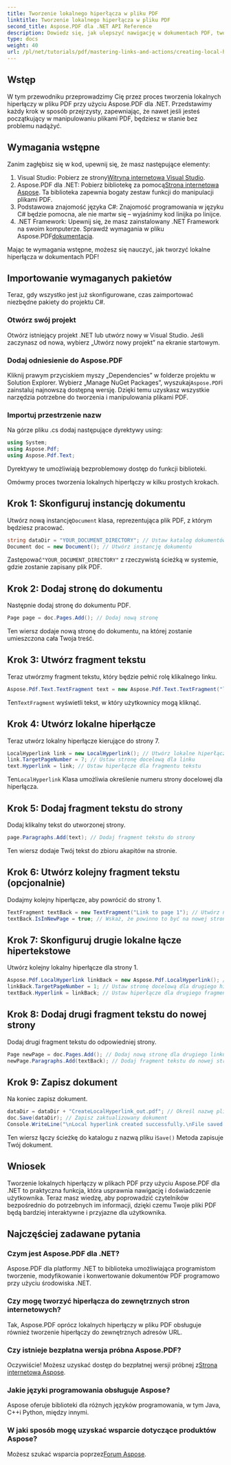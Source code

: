 ```yaml
---
title: Tworzenie lokalnego hiperłącza w pliku PDF
linktitle: Tworzenie lokalnego hiperłącza w pliku PDF
second_title: Aspose.PDF dla .NET API Reference
description: Dowiedz się, jak ulepszyć nawigację w dokumentach PDF, tworząc lokalne hiperłącza za pomocą Aspose.PDF dla .NET. Ten samouczek krok po kroku przeprowadzi Cię przez cały proces.
type: docs
weight: 40
url: /pl/net/tutorials/pdf/mastering-links-and-actions/creating-local-hyperlink/
---
```

## Wstęp

W tym przewodniku przeprowadzimy Cię przez proces tworzenia lokalnych hiperłączy w pliku PDF przy użyciu Aspose.PDF dla .NET. Przedstawimy każdy krok w sposób przejrzysty, zapewniając, że nawet jeśli jesteś początkujący w manipulowaniu plikami PDF, będziesz w stanie bez problemu nadążyć.

## Wymagania wstępne

Zanim zagłębisz się w kod, upewnij się, że masz następujące elementy:

1.  Visual Studio: Pobierz ze strony[Witryna internetowa Visual Studio](https://visualstudio.microsoft.com/).
2.  Aspose.PDF dla .NET: Pobierz bibliotekę za pomocą[Strona internetowa Aspose](https://releases.aspose.com/pdf/net/). Ta biblioteka zapewnia bogaty zestaw funkcji do manipulacji plikami PDF.
3. Podstawowa znajomość języka C#: Znajomość programowania w języku C# będzie pomocna, ale nie martw się – wyjaśnimy kod linijka po linijce.
4. .NET Framework: Upewnij się, że masz zainstalowany .NET Framework na swoim komputerze. Sprawdź wymagania w pliku Aspose.PDF[dokumentacja](https://reference.aspose.com/pdf/net/).

Mając te wymagania wstępne, możesz się nauczyć, jak tworzyć lokalne hiperłącza w dokumentach PDF!

## Importowanie wymaganych pakietów

Teraz, gdy wszystko jest już skonfigurowane, czas zaimportować niezbędne pakiety do projektu C#.

### Otwórz swój projekt

Otwórz istniejący projekt .NET lub utwórz nowy w Visual Studio. Jeśli zaczynasz od nowa, wybierz „Utwórz nowy projekt” na ekranie startowym.

### Dodaj odniesienie do Aspose.PDF

 Kliknij prawym przyciskiem myszy „Dependencies” w folderze projektu w Solution Explorer. Wybierz „Manage NuGet Packages”, wyszukaj`Aspose.PDF`i zainstaluj najnowszą dostępną wersję. Dzięki temu uzyskasz wszystkie narzędzia potrzebne do tworzenia i manipulowania plikami PDF.

### Importuj przestrzenie nazw

Na górze pliku .cs dodaj następujące dyrektywy using:

```csharp
using System;
using Aspose.Pdf;
using Aspose.Pdf.Text;
```

Dyrektywy te umożliwiają bezproblemowy dostęp do funkcji biblioteki.

Omówmy proces tworzenia lokalnych hiperłączy w kilku prostych krokach.

## Krok 1: Skonfiguruj instancję dokumentu

 Utwórz nową instancję`Document` klasa, reprezentująca plik PDF, z którym będziesz pracować.

```csharp
string dataDir = "YOUR_DOCUMENT_DIRECTORY"; // Ustaw katalog dokumentów
Document doc = new Document(); // Utwórz instancję dokumentu
```

 Zastępować`"YOUR_DOCUMENT_DIRECTORY"` z rzeczywistą ścieżką w systemie, gdzie zostanie zapisany plik PDF.

## Krok 2: Dodaj stronę do dokumentu

Następnie dodaj stronę do dokumentu PDF.

```csharp
Page page = doc.Pages.Add(); // Dodaj nową stronę
```

Ten wiersz dodaje nową stronę do dokumentu, na której zostanie umieszczona cała Twoja treść.

## Krok 3: Utwórz fragment tekstu

Teraz utwórzmy fragment tekstu, który będzie pełnić rolę klikalnego linku.

```csharp
Aspose.Pdf.Text.TextFragment text = new Aspose.Pdf.Text.TextFragment("link page number test to page 7"); // Utwórz fragment tekstu
```

 Ten`TextFragment` wyświetli tekst, w który użytkownicy mogą kliknąć.

## Krok 4: Utwórz lokalne hiperłącze

Teraz utwórz lokalny hiperłącze kierujące do strony 7.

```csharp
LocalHyperlink link = new LocalHyperlink(); // Utwórz lokalne hiperłącze
link.TargetPageNumber = 7; // Ustaw stronę docelową dla linku
text.Hyperlink = link; // Ustaw hiperłącze dla fragmentu tekstu
```

 Ten`LocalHyperlink` Klasa umożliwia określenie numeru strony docelowej dla hiperłącza.

## Krok 5: Dodaj fragment tekstu do strony

Dodaj klikalny tekst do utworzonej strony.

```csharp
page.Paragraphs.Add(text); // Dodaj fragment tekstu do strony
```

Ten wiersz dodaje Twój tekst do zbioru akapitów na stronie.

## Krok 6: Utwórz kolejny fragment tekstu (opcjonalnie)

Dodajmy kolejny hiperłącze, aby powrócić do strony 1.

```csharp
TextFragment textBack = new TextFragment("Link to page 1"); // Utwórz nowy fragment tekstu
textBack.IsInNewPage = true; // Wskaż, że powinno to być na nowej stronie
```

## Krok 7: Skonfiguruj drugie lokalne łącze hipertekstowe

Utwórz kolejny lokalny hiperłącze dla strony 1.

```csharp
Aspose.Pdf.LocalHyperlink linkBack = new Aspose.Pdf.LocalHyperlink(); // Utwórz kolejny lokalny hiperłącze
linkBack.TargetPageNumber = 1; // Ustaw stronę docelową dla drugiego hiperłącza
textBack.Hyperlink = linkBack; // Ustaw hiperłącze dla drugiego fragmentu tekstu
```

## Krok 8: Dodaj drugi fragment tekstu do nowej strony

Dodaj drugi fragment tekstu do odpowiedniej strony.

```csharp
Page newPage = doc.Pages.Add(); // Dodaj nową stronę dla drugiego linku
newPage.Paragraphs.Add(textBack); // Dodaj fragment tekstu do nowej strony
```

## Krok 9: Zapisz dokument

Na koniec zapisz dokument.

```csharp
dataDir = dataDir + "CreateLocalHyperlink_out.pdf"; // Określ nazwę pliku wyjściowego
doc.Save(dataDir); // Zapisz zaktualizowany dokument
Console.WriteLine("\nLocal hyperlink created successfully.\nFile saved at " + dataDir);
```

 Ten wiersz łączy ścieżkę do katalogu z nazwą pliku i`Save()` Metoda zapisuje Twój dokument.

## Wniosek

Tworzenie lokalnych hiperłączy w plikach PDF przy użyciu Aspose.PDF dla .NET to praktyczna funkcja, która usprawnia nawigację i doświadczenie użytkownika. Teraz masz wiedzę, aby poprowadzić czytelników bezpośrednio do potrzebnych im informacji, dzięki czemu Twoje pliki PDF będą bardziej interaktywne i przyjazne dla użytkownika.

## Najczęściej zadawane pytania

### Czym jest Aspose.PDF dla .NET?
Aspose.PDF dla platformy .NET to biblioteka umożliwiająca programistom tworzenie, modyfikowanie i konwertowanie dokumentów PDF programowo przy użyciu środowiska .NET.

### Czy mogę tworzyć hiperłącza do zewnętrznych stron internetowych?
Tak, Aspose.PDF oprócz lokalnych hiperłączy w pliku PDF obsługuje również tworzenie hiperłączy do zewnętrznych adresów URL.

### Czy istnieje bezpłatna wersja próbna Aspose.PDF?
 Oczywiście! Możesz uzyskać dostęp do bezpłatnej wersji próbnej z[Strona internetowa Aspose](https://releases.aspose.com/).

### Jakie języki programowania obsługuje Aspose?
Aspose oferuje biblioteki dla różnych języków programowania, w tym Java, C++i Python, między innymi.

### W jaki sposób mogę uzyskać wsparcie dotyczące produktów Aspose?
 Możesz szukać wsparcia poprzez[Forum Aspose](https://forum.aspose.com/c/pdf/10).